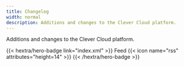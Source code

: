 ```yaml
---
title: Changelog
width: normal
description: Additions and changes to the Clever Cloud platform.
---
```


Additions and changes to the Clever Cloud platform.  

{{< hextra/hero-badge link="index.xml" >}}
  Feed
  {{< icon name="rss" attributes="height=14" >}}
{{< /hextra/hero-badge >}}
